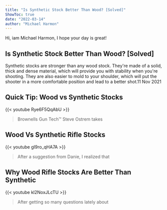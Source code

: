 ```yaml
---
title: "Is Synthetic Stock Better Than Wood? [Solved]"
ShowToc: true 
date: "2022-03-14"
author: "Michael Harmon" 
---
```


Hi, iam Michael Harmon, I hope your day is great!
## Is Synthetic Stock Better Than Wood? [Solved]
Synthetic stocks are stronger than any wood stock. They're made of a solid, thick and dense material, which will provide you with stability when you're shooting. They are also easier to mold to your shoulder, which will put the shooter in a more comfortable position and lead to a better shot.11 Nov 2021

## Quick Tip: Wood vs Synthetic Stocks
{{< youtube Rye6F5QqAbU >}}
>Brownells Gun Tech™ Steve Ostrem takes 

## Wood Vs Synthetic Rifle Stocks
{{< youtube gI9ro_qHA7A >}}
>After a suggestion from Danie, I realized that 

## Why Wood Rifle Stocks Are Better Than Synthetic
{{< youtube kl2NoxJLcTU >}}
>After getting so many questions lately about 

